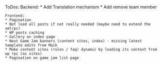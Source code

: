 ToDos:
    Backend:
    * Add Translation mechanism
    * Add remove team member

    Frontend:
    * Pagination
    * Not load all posts if not really needed (maybe need to extend the xmlrpc)
    * WP posts caching
    * Gallery on index page
    * Next Game Jam banners (content sites, index) - missing latest template edits from Maik
    * Make content sites (rules / faq) dynamic by loading its content from wp rpc (as sites)
    * Pagination on game jam list page
